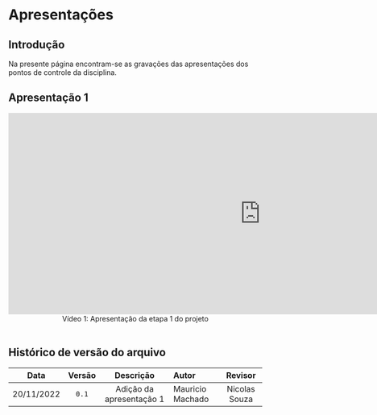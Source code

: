 # Apresentações

## Introdução

Na presente página encontram-se as gravações das apresentações dos pontos de controle da disciplina.

## Apresentação 1

<center>
<iframe width="1000vw" height="400vh" src="https://www.youtube.com/embed/PX3cAScQhcM" title="YouTube video player" frameborder="0" allow="accelerometer; autoplay; clipboard-write; encrypted-media; gyroscope; picture-in-picture" allowfullscreen></iframe>
</center>

<div style="text-align: center">
Vídeo 1: Apresentação da etapa 1 do projeto
</div>
<br>

## Histórico de versão do arquivo

|  Data    | Versão |   Descrição              | Autor            | Revisor       |
| :------: | :----: | :----------------------: | :--------------- | :-----------: |
|20/11/2022| `0.1`  | Adição da apresentação 1 | Mauricio Machado | Nicolas Souza |
